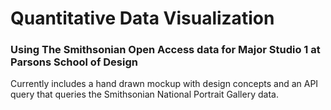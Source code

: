 # Quantitative Data Visualization
### Using The Smithsonian Open Access data for Major Studio 1 at Parsons School of Design

Currently includes a hand drawn mockup with design concepts and an API query that queries the Smithsonian National Portrait Gallery data. 
